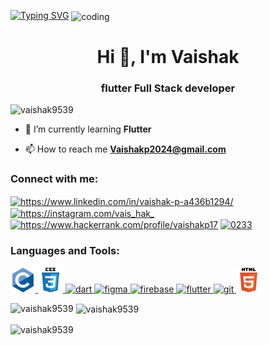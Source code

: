 [![Typing SVG](https://readme-typing-svg.demolab.com?font=Fira+Code&weight=700&size=25&pause=1000&center=true&vCenter=true&random=false&width=435&lines=VAISHAK+P;Flutter+Full+Stack+Developer)](https://git.io/typing-svg)
<img align="center" alt="coding" width="600" src="https://user-images.githubusercontent.com/74038190/212749447-bfb7e725-6987-49d9-ae85-2015e3e7cc41.gif">
<h1 align="center">Hi 👋, I'm Vaishak</h1>
<h3 align="center">flutter Full Stack developer</h3>

<p align="left"> <img src="https://komarev.com/ghpvc/?username=vaishak9539&label=Profile%20views&color=0e75b6&style=flat" alt="vaishak9539" /> </p>

- 🌱 I’m currently learning **Flutter**

- 📫 How to reach me **Vaishakp2024@gmail.com**

<h3 align="left">Connect with me:</h3>
<p align="left">
<a href="https://linkedin.com/in/https://www.linkedin.com/in/vaishak-p-a436b1294/" target="blank"><img align="center" src="https://raw.githubusercontent.com/rahuldkjain/github-profile-readme-generator/master/src/images/icons/Social/linked-in-alt.svg" alt="https://www.linkedin.com/in/vaishak-p-a436b1294/" height="30" width="40" /></a>
<a href="https://instagram.com/https://instagram.com/vais_hak_" target="blank"><img align="center" src="https://raw.githubusercontent.com/rahuldkjain/github-profile-readme-generator/master/src/images/icons/Social/instagram.svg" alt="https://instagram.com/vais_hak_" height="30" width="40" /></a>
<a href="https://www.hackerrank.com/https://www.hackerrank.com/profile/vaishakp17" target="blank"><img align="center" src="https://raw.githubusercontent.com/rahuldkjain/github-profile-readme-generator/master/src/images/icons/Social/hackerrank.svg" alt="https://www.hackerrank.com/profile/vaishakp17" height="30" width="40" /></a>
<a href="https://discord.gg/0233" target="blank"><img align="center" src="https://raw.githubusercontent.com/rahuldkjain/github-profile-readme-generator/master/src/images/icons/Social/discord.svg" alt="0233" height="30" width="40" /></a>
</p>

<h3 align="left">Languages and Tools:</h3>
<p align="left"> <a href="https://www.cprogramming.com/" target="_blank" rel="noreferrer"> <img src="https://raw.githubusercontent.com/devicons/devicon/master/icons/c/c-original.svg" alt="c" width="40" height="40"/> </a> <a href="https://www.w3schools.com/css/" target="_blank" rel="noreferrer"> <img src="https://raw.githubusercontent.com/devicons/devicon/master/icons/css3/css3-original-wordmark.svg" alt="css3" width="40" height="40"/> </a> <a href="https://dart.dev" target="_blank" rel="noreferrer"> <img src="https://www.vectorlogo.zone/logos/dartlang/dartlang-icon.svg" alt="dart" width="40" height="40"/> </a> <a href="https://www.figma.com/" target="_blank" rel="noreferrer"> <img src="https://www.vectorlogo.zone/logos/figma/figma-icon.svg" alt="figma" width="40" height="40"/> </a> <a href="https://firebase.google.com/" target="_blank" rel="noreferrer"> <img src="https://www.vectorlogo.zone/logos/firebase/firebase-icon.svg" alt="firebase" width="40" height="40"/> </a> <a href="https://flutter.dev" target="_blank" rel="noreferrer"> <img src="https://www.vectorlogo.zone/logos/flutterio/flutterio-icon.svg" alt="flutter" width="40" height="40"/> </a> <a href="https://git-scm.com/" target="_blank" rel="noreferrer"> <img src="https://www.vectorlogo.zone/logos/git-scm/git-scm-icon.svg" alt="git" width="40" height="40"/> </a> <a href="https://www.w3.org/html/" target="_blank" rel="noreferrer"> <img src="https://raw.githubusercontent.com/devicons/devicon/master/icons/html5/html5-original-wordmark.svg" alt="html5" width="40" height="40"/> </a> </p>

<p><img align="left" src="https://github-readme-stats.vercel.app/api/top-langs?username=vaishak9539&show_icons=true&locale=en&layout=compact" alt="vaishak9539" /></p>

<p>&nbsp;<img align="center" src="https://github-readme-stats.vercel.app/api?username=vaishak9539&show_icons=true&locale=en" alt="vaishak9539" /></p>

<p><img align="center" src="https://github-readme-streak-stats.herokuapp.com/?user=vaishak9539&" alt="vaishak9539" /></p>
